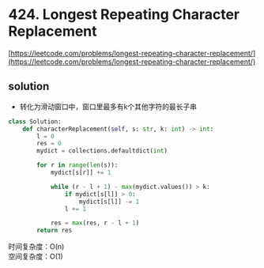 # 424. Longest Repeating Character Replacement

[https://leetcode.com/problems/longest-repeating-character-replacement/](https://leetcode.com/problems/longest-repeating-character-replacement/)

## solution

- 转化为滑动窗口中，窗口里最多有k个其他字符的最长子串

```python
class Solution:
    def characterReplacement(self, s: str, k: int) -> int:
        l = 0
        res = 0
        mydict = collections.defaultdict(int)

        for r in range(len(s)):
            mydict[s[r]] += 1

            while (r - l + 1) - max(mydict.values()) > k:
                if mydict[s[l]] > 0:
                    mydict[s[l]] -= 1
                l += 1

            res = max(res, r - l + 1)
        return res
```

时间复杂度：O(n) <br>
空间复杂度：O(1)
